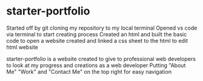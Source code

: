 # starter-portfolio

Started off by git cloning my repository to my local terminal
Opened vs code via terminal to start creating process
Created an html and built the basic code to open a website
created and linked a css sheet to the html to edit html website

starter-portfolio is a website created to give to professional web developers to look at my progress and creations as a web developer
Putting "About Me" "Work" and "Contact Me" on the top right for easy navigation